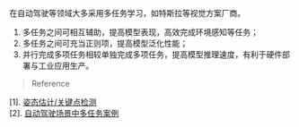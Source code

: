 在自动驾驶等领域大多采用多任务学习，如特斯拉等视觉方案厂商。
1. 多任务之间可相互辅助，提高模型表现，高效完成环境感知等任务；
2. 多任务之间可充当正则项，提高模型泛化性能；
3. 并行完成多项任务相较单独完成多项任务，提高模型推理速度，有利于硬件部署与工业应用生产。

> Reference

[1]. [姿态估计/关键点检测](https://github.com/zh-song/Object-Detection-Papers/blob/Docments/Multi%20task/Pose-OD.md#multi-task)  
[2]. [自动驾驶场景中多任务案例](https://github.com/zh-song/Object-Detection-Papers/blob/Docments/Multi%20task/OmniDet.md#omnidet-surround-view-cameras-based-multi-task-visual-perception-network-for-autonomous-driving)
